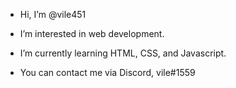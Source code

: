 -  Hi, I’m @vile451
-  I’m interested in web development.
-  I’m currently learning HTML, CSS, and Javascript.

- You can contact me via Discord, vile#1559

<!---
vile451/vile451 is a ✨ special ✨ repository because its `README.md` (this file) appears on your GitHub profile.
You can click the Preview link to take a look at your changes.
--->
